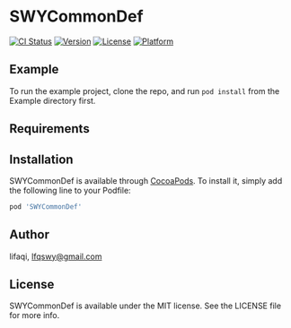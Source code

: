 # SWYCommonDef

[![CI Status](https://img.shields.io/travis/lifaqi/SWYCommonDef.svg?style=flat)](https://travis-ci.org/lifaqi/SWYCommonDef)
[![Version](https://img.shields.io/cocoapods/v/SWYCommonDef.svg?style=flat)](https://cocoapods.org/pods/SWYCommonDef)
[![License](https://img.shields.io/cocoapods/l/SWYCommonDef.svg?style=flat)](https://cocoapods.org/pods/SWYCommonDef)
[![Platform](https://img.shields.io/cocoapods/p/SWYCommonDef.svg?style=flat)](https://cocoapods.org/pods/SWYCommonDef)

## Example

To run the example project, clone the repo, and run `pod install` from the Example directory first.

## Requirements

## Installation

SWYCommonDef is available through [CocoaPods](https://cocoapods.org). To install
it, simply add the following line to your Podfile:

```ruby
pod 'SWYCommonDef'
```

## Author

lifaqi, lfqswy@gmail.com

## License

SWYCommonDef is available under the MIT license. See the LICENSE file for more info.
